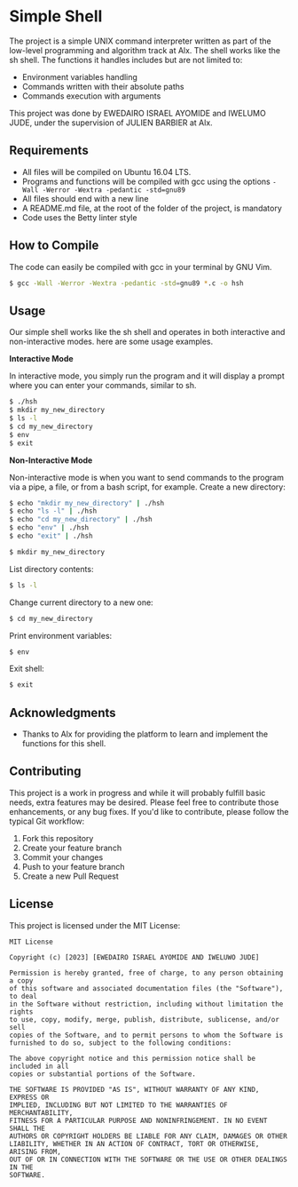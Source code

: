 # Simple Shell

The project is a simple UNIX command interpreter written as part of the low-level programming and algorithm track at Alx. The shell works like the sh shell. The functions it handles includes but are not limited to:

* Environment variables handling
* Commands written with their absolute paths
* Commands execution with arguments

This project was done by EWEDAIRO ISRAEL AYOMIDE and IWELUMO JUDE, under the supervision of JULIEN BARBIER at Alx.

## Requirements

* All files will be compiled on Ubuntu 16.04 LTS.
* Programs and functions will be compiled with gcc using the options `-Wall -Werror -Wextra -pedantic -std=gnu89`
* All files should end with a new line
* A README.md file, at the root of the folder of the project, is mandatory
* Code uses the Betty linter style

## How to Compile

The code can easily be compiled with gcc in your terminal by GNU Vim.

```bash
$ gcc -Wall -Werror -Wextra -pedantic -std=gnu89 *.c -o hsh
```

## Usage

Our simple shell works like the sh shell and operates in both interactive and non-interactive modes. here are some usage examples.

**Interactive Mode**

In interactive mode, you simply run the program and it will display a prompt where you can enter your commands, similar to sh.
```bash
$ ./hsh
$ mkdir my_new_directory
$ ls -l
$ cd my_new_directory
$ env
$ exit
```
**Non-Interactive Mode**

Non-interactive mode is when you want to send commands to the program via a pipe, a file, or from a bash script, for example.
Create a new directory:
```bash
$ echo "mkdir my_new_directory" | ./hsh
$ echo "ls -l" | ./hsh
$ echo "cd my_new_directory" | ./hsh
$ echo "env" | ./hsh
$ echo "exit" | ./hsh
```

```bash
$ mkdir my_new_directory
```
List directory contents:

```bash
$ ls -l
```
Change current directory to a new one:

```bash
$ cd my_new_directory
```
Print environment variables:

```bash
$ env
```
Exit shell:

```bash
$ exit
```

## Acknowledgments

* Thanks to Alx for providing the platform to learn and implement the functions for this shell.

## Contributing

This project is a work in progress and while it will probably fulfill basic needs, extra features may be desired. Please feel free to contribute those enhancements, or any bug fixes. If you'd like to contribute, please follow the typical Git workflow:

1. Fork this repository
2. Create your feature branch
3. Commit your changes
4. Push to your feature branch
5. Create a new Pull Request


## License

This project is licensed under the MIT License:

```
MIT License

Copyright (c) [2023] [EWEDAIRO ISRAEL AYOMIDE AND IWELUWO JUDE]

Permission is hereby granted, free of charge, to any person obtaining a copy
of this software and associated documentation files (the "Software"), to deal
in the Software without restriction, including without limitation the rights
to use, copy, modify, merge, publish, distribute, sublicense, and/or sell
copies of the Software, and to permit persons to whom the Software is
furnished to do so, subject to the following conditions:

The above copyright notice and this permission notice shall be included in all
copies or substantial portions of the Software.

THE SOFTWARE IS PROVIDED "AS IS", WITHOUT WARRANTY OF ANY KIND, EXPRESS OR
IMPLIED, INCLUDING BUT NOT LIMITED TO THE WARRANTIES OF MERCHANTABILITY,
FITNESS FOR A PARTICULAR PURPOSE AND NONINFRINGEMENT. IN NO EVENT SHALL THE
AUTHORS OR COPYRIGHT HOLDERS BE LIABLE FOR ANY CLAIM, DAMAGES OR OTHER
LIABILITY, WHETHER IN AN ACTION OF CONTRACT, TORT OR OTHERWISE, ARISING FROM,
OUT OF OR IN CONNECTION WITH THE SOFTWARE OR THE USE OR OTHER DEALINGS IN THE
SOFTWARE.
```

